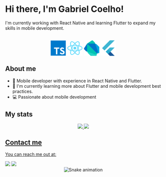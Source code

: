 # Hi there, I'm Gabriel Coelho!

I'm currently working with React Native and learning Flutter to expand my skills in mobile development.
<div style="display: inline_block" align="center"><br>
<img align="center" alt="Gabriel-Ts" height="50" src="https://raw.githubusercontent.com/devicons/devicon/master/icons/typescript/typescript-plain.svg">
<img align="center" src="https://raw.githubusercontent.com/devicons/devicon/master/icons/react/react-original.svg" height="50" alt="React Native icon">
<img align="center" src="https://raw.githubusercontent.com/devicons/devicon/master/icons/dart/dart-original.svg" height="50" alt="Dart icon">
<img align="center" src="https://raw.githubusercontent.com/devicons/devicon/master/icons/flutter/flutter-original.svg" height="50" alt="Flutter icon">
</div>


## About me

- 📱 Mobile developer with experience in React Native and Flutter.
- 🌱 I'm currently learning more about Flutter and mobile development best practices.
- 💻 Passionate about mobile development

## My stats

<div align="center"  style="display: inline_block">
  <a href="https://github.com/gbrlcoelho">
  <img height="180em" src="https://github-readme-stats.vercel.app/api?username=gbrlcoelho&show_icons=true&theme=dracula&include_all_commits=true&count_private=true"/>
  <img height="180em" src="https://github-readme-stats.vercel.app/api/top-langs/?username=gbrlcoelho&layout=compact&theme=dracula"/>
</div>

## Contact me

You can reach me out at:




<div>
  <a href = "mailto:coelhogabriel67@gmail.com"><img src="https://img.shields.io/badge/-Gmail-%23333?style=for-the-badge&logo=gmail&logoColor=white" target="_blank"></a>
  <a href="https://www.linkedin.com/in/gabriel-coelho-da-silva-cano-9088231ab/" target="_blank"><img src="https://img.shields.io/badge/-LinkedIn-%230077B5?style=for-the-badge&logo=linkedin&logoColor=white" target="_blank"></a>    
</div>
<div align="center">
  <img src="https://github.com/gbrlcoelho/gbrlcoelho/blob/output/github-contribution-grid-snake.svg" alt="Snake animation" />
</div>
